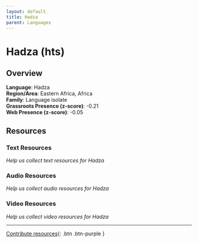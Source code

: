 ```yaml
---
layout: default
title: Hadza
parent: Languages
---
```


# Hadza (hts)

## Overview

**Language**: Hadza  
**Region/Area**: Eastern Africa, Africa  
**Family**: Language isolate  
**Grassroots Presence (z-score)**: -0.21  
**Web Presence (z-score)**: -0.05  

## Resources

### Text Resources
*Help us collect text resources for Hadza*

### Audio Resources
*Help us collect audio resources for Hadza*

### Video Resources
*Help us collect video resources for Hadza*

---

[Contribute resources](https://forms.office.com/e/1SfLJx3u1r){: .btn .btn-purple }
